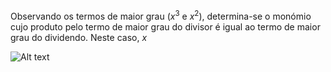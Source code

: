 
 Observando os termos de maior grau ($x^3$ e $x^2$), determina-se o monómio cujo produto pelo termo de maior grau do divisor é igual ao termo de maior grau do dividendo. Neste caso, $x$
 
 
![Alt text](image-1.png)

